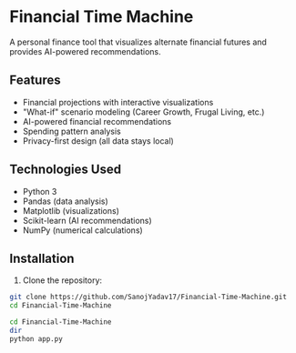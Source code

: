 # Financial Time Machine

A personal finance tool that visualizes alternate financial futures and provides AI-powered recommendations.

## Features
- Financial projections with interactive visualizations
- "What-if" scenario modeling (Career Growth, Frugal Living, etc.)
- AI-powered financial recommendations
- Spending pattern analysis
- Privacy-first design (all data stays local)

## Technologies Used
- Python 3
- Pandas (data analysis)
- Matplotlib (visualizations)
- Scikit-learn (AI recommendations)
- NumPy (numerical calculations)

## Installation
1. Clone the repository:
```bash
git clone https://github.com/SanojYadav17/Financial-Time-Machine.git
cd Financial-Time-Machine

cd Financial-Time-Machine
dir
python app.py
